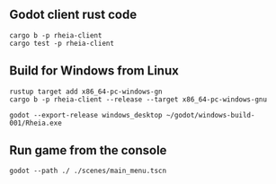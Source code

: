 ## Godot client rust code
```shell
cargo b -p rheia-client
cargo test -p rheia-client
```

## Build for Windows from Linux
```shell
rustup target add x86_64-pc-windows-gn
cargo b -p rheia-client --release --target x86_64-pc-windows-gnu

godot --export-release windows_desktop ~/godot/windows-build-001/Rheia.exe
```

## Run game from the console

```shell
godot --path ./ ./scenes/main_menu.tscn
```
